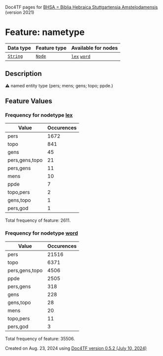 Doc4TF pages for [BHSA = Biblia Hebraica Stuttgartensia Amstelodamensis](https://github.com/ETCBC/BHSA/tree/master/tf) (version 2021)
# Feature: nametype
Data type|Feature type|Available for nodes
---|---|---
[`String`](featuresbydatatype.md#string)|[`Node`](featuresbytype.md#node)| [`lex`](featuresbynodetype.md#lex)  [`word`](featuresbynodetype.md#word) 
## Description
⚠️ named entity type (pers; mens; gens; topo; ppde.)
## Feature Values
### Frequency for nodetype [lex](featuresbynodetype.md#lex)
Value|Occurences
---|---
pers|1672
topo|841
gens|45
pers,gens,topo|21
pers,gens|11
mens|10
ppde|7
topo,pers|2
gens,topo|1
pers,god|1

Total frequency of feature: 2611.
 ### Frequency for nodetype [word](featuresbynodetype.md#word)
Value|Occurences
---|---
pers|21516
topo|6371
pers,gens,topo|4506
ppde|2505
pers,gens|318
gens|228
gens,topo|28
mens|20
topo,pers|11
pers,god|3

Total frequency of feature: 35506.
  

Created on Aug. 23, 2024 using [Doc4TF version 0.5.2 (July 10, 2024)](https://github.com/tonyjurg/Doc4TF/blob/main/CreateFeatureDoc.ipynb) 